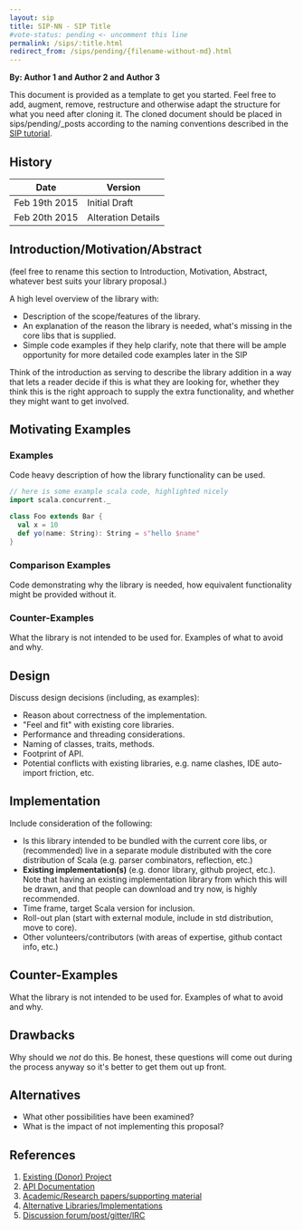 ```yaml
---
layout: sip
title: SIP-NN - SIP Title
#vote-status: pending <- uncomment this line
permalink: /sips/:title.html
redirect_from: /sips/pending/{filename-without-md}.html
---
```


**By: Author 1 and Author 2 and Author 3**

This document is provided as a template to get you started. Feel free to add, augment,
remove, restructure and otherwise adapt the structure for what you need after cloning it.
The cloned document should be placed in sips/pending/_posts according to the naming
conventions described in the [SIP tutorial](./sip-tutorial.html).

## History

| Date          | Version       |
|---------------|---------------|
| Feb 19th 2015 | Initial Draft |
| Feb 20th 2015 | Alteration Details |

## Introduction/Motivation/Abstract

(feel free to rename this section to Introduction, Motivation, Abstract, whatever best suits
  your library proposal.)

A high level overview of the library with:

* Description of the scope/features of the library.
* An explanation of the reason the library is needed, what's missing in the core libs
  that is supplied.
* Simple code examples if they help clarify, note that there will be ample opportunity
  for more detailed code examples later in the SIP

Think of the introduction as serving to describe the library addition in a way
that lets a reader decide if this is what they are looking for, whether they think
this is the right approach to supply the extra functionality, and whether they might
want to get involved.

## Motivating Examples

### Examples

Code heavy description of how the library functionality can be used.

```scala
// here is some example scala code, highlighted nicely
import scala.concurrent._

class Foo extends Bar {
  val x = 10
  def yo(name: String): String = s"hello $name"
}
```

### Comparison Examples

Code demonstrating why the library is needed, how equivalent functionality
might be provided without it.

### Counter-Examples

What the library is not intended to be used for. Examples of what to avoid and
why.

## Design

Discuss design decisions (including, as examples):

* Reason about correctness of the implementation.
* "Feel and fit" with existing core libraries.
* Performance and threading considerations.
* Naming of classes, traits, methods.
* Footprint of API.
* Potential conflicts with existing libraries, e.g. name clashes, IDE auto-import friction, etc.

## Implementation

Include consideration of the following:

* Is this library intended to be bundled with the current core libs, or (recommended) live in
a separate module distributed with the core distribution of Scala
(e.g. parser combinators, reflection, etc.)
* **Existing implementation(s)** (e.g. donor library, github project, etc.). Note that
having an existing implementation library from which this will be drawn, and that people
can download and try now, is highly recommended.
* Time frame, target Scala version for inclusion.
* Roll-out plan (start with external module, include in std distribution, move to core).
* Other volunteers/contributors (with areas of expertise, github contact info, etc.)

## Counter-Examples

What the library is not intended to be used for. Examples of what to avoid and
why.

## Drawbacks

Why should we *not* do this. Be honest, these questions will come out during the
process anyway so it's better to get them out up front.

## Alternatives

* What other possibilities have been examined?
* What is the impact of not implementing this proposal?

## References

1. [Existing (Donor) Project][1]
2. [API Documentation][2]
3. [Academic/Research papers/supporting material][3]
4. [Alternative Libraries/Implementations][4]
5. [Discussion forum/post/gitter/IRC][5]

[1]: https://github.com "GitHub"
[2]: https://www.scala-lang.org/api/ "Scaladoc"
[3]: https://en.wikipedia.org/wiki/Academic_publishing "Academic/Research"
[4]: https://github.com/dogescript/dogescript "Alternatives"
[5]: https://gitter.im "Gitter"
